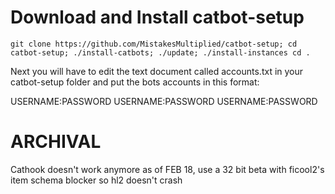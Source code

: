 # Download and Install catbot-setup

    git clone https://github.com/MistakesMultiplied/catbot-setup; cd catbot-setup; ./install-catbots; ./update; ./install-instances cd .
    
Next you will have to edit the text document called accounts.txt in your catbot-setup folder and put the bots accounts in this format:

USERNAME:PASSWORD
USERNAME:PASSWORD
USERNAME:PASSWORD


# ARCHIVAL

Cathook doesn't work anymore as of FEB 18, use a 32 bit beta with ficool2's item schema blocker so hl2 doesn't crash

